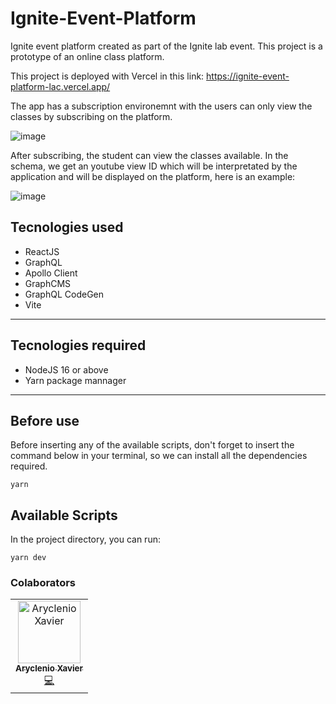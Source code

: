# Ignite-Event-Platform

Ignite event platform created as part of the Ignite lab event. This project is a prototype of an online class platform.

This project is deployed with Vercel in this link: https://ignite-event-platform-lac.vercel.app/

The app has a subscription environemnt with the users can only view the classes by subscribing on the platform.

![image](https://user-images.githubusercontent.com/31252524/179600576-cd4a9fe9-013b-4142-bdd8-83e745876b9c.png)

After subscribing, the student can view the classes available. In the schema, we get an youtube view ID which will be interpretated by the application and will be displayed on the platform, here is an example:

![image](https://user-images.githubusercontent.com/31252524/179600641-f9a69b6f-91a7-441c-9df5-780c17d7bd58.png)

## Tecnologies used

- ReactJS
- GraphQL
- Apollo Client
- GraphCMS
- GraphQL CodeGen
- Vite

---

## Tecnologies required

- NodeJS 16 or above
- Yarn package mannager

---

## Before use

Before inserting any of the available scripts, don't forget to insert the command below in your terminal, so we can install all the dependencies required.

```console
yarn
```

## Available Scripts

In the project directory, you can run:

```console
yarn dev
```

### Colaborators

<table>
  <tr>
    <td align="center">
      <a href="http://github.com/aryclenio">
        <img src="https://avatars.githubusercontent.com/aryclenio" width="100px;" alt="Aryclenio Xavier"/>
        <br />
        <sub><b>Aryclenio Xavier</b></sub>
      </a><br />
      <a href="https://github.com/aryclenio/Sculptor/commits?author=aryclenio" title="Code">💻</a>
    </td>
  </tr>
</table>
